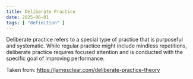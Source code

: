 ```yaml
---
title: Deliberate Practice
date: 2025-06-01
tags: [ "definition" ]
---
```


Deliberate practice refers to a special type of practice that is purposeful and systematic. While regular practice might
include mindless repetitions, deliberate practice requires focused attention and is conducted with the specific goal of
improving performance.

Taken from: https://jamesclear.com/deliberate-practice-theory
